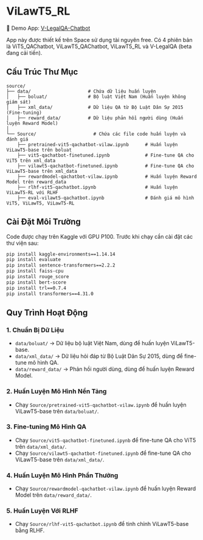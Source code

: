 # ViLawT5_RL

🚀 Demo App: [V-LegalQA-Chatbot](https://huggingface.co/spaces/sunbv56/V-LegalQA-Chatbot)

App này được thiết kế trên Space sử dụng tài nguyên free. Có 4 phiên bản là ViT5_QAChatbot, ViLawT5_QAChatbot, ViLawT5_RL và V-LegalQA (beta đang cải tiến).

## Cấu Trúc Thư Mục
```
source/
├── data/                     # Chứa dữ liệu huấn luyện
│   ├── boluat/               # Bộ luật Việt Nam (Huấn luyện không giám sát)
│   ├── xml_data/             # Dữ liệu QA từ Bộ Luật Dân Sự 2015 (Fine-tuning)
│   ├── reward_data/          # Dữ liệu phản hồi người dùng (Huấn luyện Reward Model)
│
└── Source/                     # Chứa các file code huấn luyện và đánh giá
    ├── pretrained-vit5-qachatbot-vilaw.ipynb      # Huấn luyện ViLawT5-base trên boluat
    ├── vit5-qachatbot-finetuned.ipynb             # Fine-tune QA cho ViT5 trên xml_data
    ├── vilawt5-qachatbot-finetuned.ipynb          # Fine-tune QA cho ViLawT5-base trên xml_data
    ├── rewardmodel-qachatbot-vilaw.ipynb          # Huấn luyện Reward Model trên reward_data
    ├── rlhf-vit5-qachatbot.ipynb                  # Huấn luyện ViLawT5-RL với RLHF
    ├── eval-vilawt5-qachatbot.ipynb               # Đánh giá mô hình ViT5, ViLawT5, ViLawT5-RL
```

## Cài Đặt Môi Trường

Code được chạy trên Kaggle với GPU P100. Trước khi chạy cần cài đặt các thư viện sau:
```bash
pip install kaggle-environments==1.14.14 
pip install evaluate 
pip install sentence-transformers==2.2.2 
pip install faiss-cpu 
pip install rouge_score 
pip install bert-score 
pip install trl==0.7.4 
pip install transformers==4.31.0
```

## Quy Trình Hoạt Động

### 1. Chuẩn Bị Dữ Liệu
- `data/boluat/` → Dữ liệu bộ luật Việt Nam, dùng để huấn luyện ViLawT5-base.
- `data/xml_data/` → Dữ liệu hỏi đáp từ Bộ Luật Dân Sự 2015, dùng để fine-tune mô hình QA.
- `data/reward_data/` → Phản hồi người dùng, dùng để huấn luyện Reward Model.

### 2. Huấn Luyện Mô Hình Nền Tảng
- Chạy `Source/pretrained-vit5-qachatbot-vilaw.ipynb` để huấn luyện ViLawT5-base trên `data/boluat/`.

### 3. Fine-tuning Mô Hình QA
- Chạy `Source/vit5-qachatbot-finetuned.ipynb` để fine-tune QA cho ViT5 trên `data/xml_data/`.
- Chạy `Source/vilawt5-qachatbot-finetuned.ipynb` để fine-tune QA cho ViLawT5-base trên `data/xml_data/`.

### 4. Huấn Luyện Mô Hình Phần Thưởng
- Chạy `Source/rewardmodel-qachatbot-vilaw.ipynb` để huấn luyện Reward Model trên `data/reward_data/`.

### 5. Huấn Luyện Với RLHF
- Chạy `Source/rlhf-vit5-qachatbot.ipynb` để tinh chỉnh ViLawT5-base bằng RLHF.
